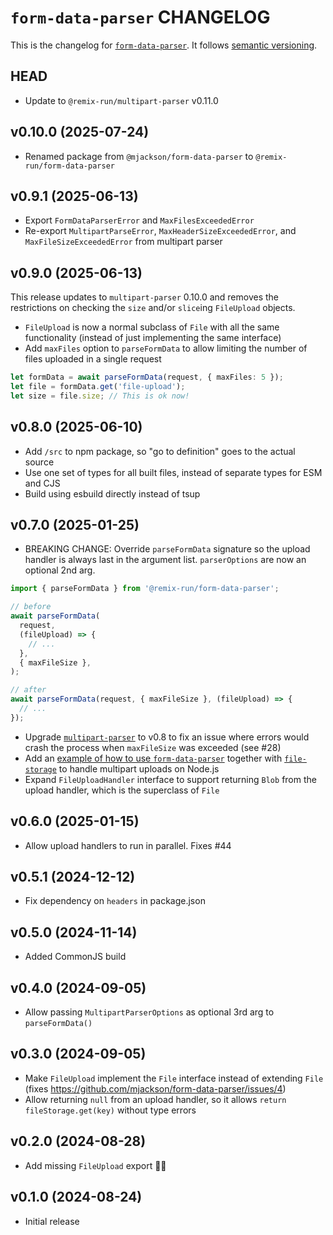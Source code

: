 # `form-data-parser` CHANGELOG

This is the changelog for [`form-data-parser`](https://github.com/remix-run/remix/tree/v3/packages/form-data-parser). It follows [semantic versioning](https://semver.org/).

## HEAD

- Update to `@remix-run/multipart-parser` v0.11.0

## v0.10.0 (2025-07-24)

- Renamed package from `@mjackson/form-data-parser` to `@remix-run/form-data-parser`

## v0.9.1 (2025-06-13)

- Export `FormDataParserError` and `MaxFilesExceededError`
- Re-export `MultipartParseError`, `MaxHeaderSizeExceededError`, and `MaxFileSizeExceededError` from multipart parser

## v0.9.0 (2025-06-13)

This release updates to `multipart-parser` 0.10.0 and removes the restrictions on checking the `size` and/or `slice`ing `FileUpload` objects.

- `FileUpload` is now a normal subclass of `File` with all the same functionality (instead of just implementing the same interface)
- Add `maxFiles` option to `parseFormData` to allow limiting the number of files uploaded in a single request

```ts
let formData = await parseFormData(request, { maxFiles: 5 });
let file = formData.get('file-upload');
let size = file.size; // This is ok now!
```

## v0.8.0 (2025-06-10)

- Add `/src` to npm package, so "go to definition" goes to the actual source
- Use one set of types for all built files, instead of separate types for ESM and CJS
- Build using esbuild directly instead of tsup

## v0.7.0 (2025-01-25)

- BREAKING CHANGE: Override `parseFormData` signature so the upload handler is always last in the argument list. `parserOptions` are now an optional 2nd arg.

```ts
import { parseFormData } from '@remix-run/form-data-parser';

// before
await parseFormData(
  request,
  (fileUpload) => {
    // ...
  },
  { maxFileSize },
);

// after
await parseFormData(request, { maxFileSize }, (fileUpload) => {
  // ...
});
```

- Upgrade [`multipart-parser`](https://github.com/remix-run/remix/tree/v3/packages/multipart-parser) to v0.8 to fix an issue where errors would crash the process when `maxFileSize` was exceeded (see #28)
- Add an [example of how to use `form-data-parser`](https://github.com/remix-run/remix/tree/v3/packages/form-data-parser/examples/node) together with [`file-storage`](https://github.com/remix-run/remix/tree/v3/packages/file-storage) to handle multipart uploads on Node.js
- Expand `FileUploadHandler` interface to support returning `Blob` from the upload handler, which is the superclass of `File`

## v0.6.0 (2025-01-15)

- Allow upload handlers to run in parallel. Fixes #44

## v0.5.1 (2024-12-12)

- Fix dependency on `headers` in package.json

## v0.5.0 (2024-11-14)

- Added CommonJS build

## v0.4.0 (2024-09-05)

- Allow passing `MultipartParserOptions` as optional 3rd arg to `parseFormData()`

## v0.3.0 (2024-09-05)

- Make `FileUpload` implement the `File` interface instead of extending `File` (fixes https://github.com/mjackson/form-data-parser/issues/4)
- Allow returning `null` from an upload handler, so it allows `return fileStorage.get(key)` without type errors

## v0.2.0 (2024-08-28)

- Add missing `FileUpload` export 🤦‍♂️

## v0.1.0 (2024-08-24)

- Initial release
